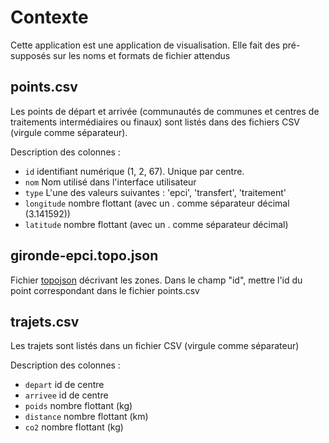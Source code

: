 # Contexte

Cette application est une application de visualisation. Elle fait des pré-supposés sur les noms et formats de fichier attendus


## points.csv

Les points de départ et arrivée (communautés de communes et centres de traitements intermédiaires ou finaux) sont listés dans des fichiers CSV (virgule comme séparateur).

Description des colonnes :

* `id` identifiant numérique (1, 2, 67). Unique par centre.
* `nom` Nom utilisé dans l'interface utilisateur
* `type` L'une des valeurs suivantes : 'epci', 'transfert', 'traitement'
* `longitude` nombre flottant (avec un . comme séparateur décimal (3.141592))
* `latitude` nombre flottant (avec un . comme séparateur décimal)

## gironde-epci.topo.json

Fichier [topojson](https://github.com/mbostock/topojson) décrivant les zones. 
Dans le champ "id", mettre l'id du point correspondant dans le fichier points.csv


## trajets.csv

Les trajets sont listés dans un fichier CSV (virgule comme séparateur)

Description des colonnes :

* `depart` id de centre
* `arrivee` id de centre
* `poids` nombre flottant (kg)
* `distance` nombre flottant (km)
* `co2` nombre flottant (kg)